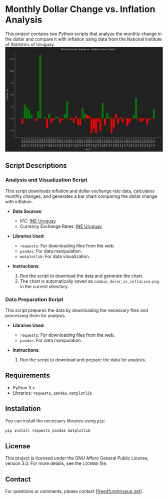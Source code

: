   # Monthly Dollar Change vs. Inflation Analysis

  This project contains two Python scripts that analyze the monthly change in the dollar and compare it with inflation using data from the National Institute of Statistics of Uruguay.
![Monthly Dollar Change vs. Inflation](https://github.com/free4fun/USDvsInflationInUruguay/blob/master/cambio_dolar_vs_inflacion.png)

  ## Script Descriptions

  ### Analysis and Visualization Script

  This script downloads inflation and dollar exchange rate data, calculates monthly changes, and generates a bar chart comparing the dollar change with inflation.

  - **Data Sources**: 
    - IPC: [INE Uruguay](https://www5.ine.gub.uy)
    - Currency Exchange Rates: [INE Uruguay](https://www5.ine.gub.uy)

  - **Libraries Used**:
    - `requests`: For downloading files from the web.
    - `pandas`: For data manipulation.
    - `matplotlib`: For data visualization.

  - **Instructions**:
    1. Run the script to download the data and generate the chart.
    2. The chart is automatically saved as `cambio_dolar_vs_inflacion.png` in the current directory.

  ### Data Preparation Script

  This script prepares the data by downloading the necessary files and processing them for analysis.

  - **Libraries Used**:
    - `requests`: For downloading files from the web.
    - `pandas`: For data manipulation.

  - **Instructions**:
    1. Run the script to download and prepare the data for analysis.

  ## Requirements

  - Python 3.x
  - Libraries: `requests`, `pandas`, `matplotlib`

  ## Installation

  You can install the necessary libraries using `pip`:

  ```bash
  pip install requests pandas matplotlib
  ```

  ## License

  This project is licensed under the GNU Affero General Public License, version 3.0. For more details, see the `LICENSE` file.

  ## Contact

  For questions or comments, please contact [free4fun@riseup.net].
